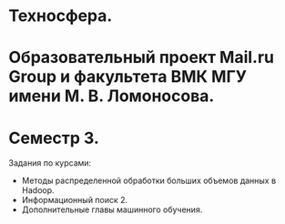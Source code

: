 # Техносфера. 
# Образовательный проект Mail.ru Group и факультета ВМК МГУ имени М. В. Ломоносова. 
# Семестр 3.
Задания по курсами:  
- Методы распределенной обработки больших объемов данных в Hadoop.  
- Информационный поиск 2.  
- Дополнительные главы машинного обучения.  

